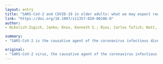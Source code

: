 ```yaml
---
layout: entry
title: "SARS-CoV-2 and COVID-19 in older adults: what we may expect regarding pathogenesis, immune responses, and outcomes"
link: "https://doi.org/10.1007/s11357-020-00186-0"
author:
- Nikolich-Zugich, Janko; Knox, Kenneth S.; Rios, Carlos Tafich; Natt, Bhupinder; Bhattacharya, Deepta; Fain, Mindy J.

summary:
- "SARS-CoV-2 is the causative agent of the coronavirus infectious disease-19 (COVID-19) The virus is taking the globe by storm, approaching 500,000 confirmed cases and over 21,000 deaths as of March 25, 2020. The virus has proven to be particularly deadly to older adults and those with certain medical conditions, many of whom are of advanced age. Here we briefly review the virus, its structure and evolution, epidemiology and pathogenesis, immunogenicity and immune, and clinical response in older adults."

original:
- "SARS-CoV-2 virus, the causative agent of the coronavirus infectious disease-19 (COVID-19), is taking the globe by storm, approaching 500,000 confirmed cases and over 21,000 deaths as of March 25, 2020. While under control in some affected Asian countries (Taiwan, Singapore, Vietnam), the virus demonstrated an exponential phase of infectivity in several large countries (China in late January and February and many European countries and the USA in March), with cases exploding by 30-50,000/day in the third and fourth weeks of March, 2020. SARS-CoV-2 has proven to be particularly deadly to older adults and those with certain underlying medical conditions, many of whom are of advanced age. Here, we briefly review the virus, its structure and evolution, epidemiology and pathogenesis, immunogenicity and immune, and clinical response in older adults, using available knowledge on SARS-CoV-2 and its highly pathogenic relatives MERS-CoV and SARS-CoV-1. We conclude by discussing clinical and basic science approaches to protect older adults against this disease."
---
```


